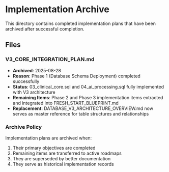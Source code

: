 # Implementation Archive

This directory contains completed implementation plans that have been archived after successful completion.

## Files

### V3_CORE_INTEGRATION_PLAN.md
- **Archived**: 2025-08-28
- **Reason**: Phase 1 (Database Schema Deployment) completed successfully
- **Status**: 03_clinical_core.sql and 04_ai_processing.sql fully implemented with V3 architecture
- **Remaining Items**: Phase 2 and Phase 3 implementation items extracted and integrated into FRESH_START_BLUEPRINT.md
- **Replacement**: DATABASE_V3_ARCHITECTURE_OVERVIEW.md now serves as master reference for table structures and relationships

### Archive Policy
Implementation plans are archived when:
1. Their primary objectives are completed
2. Remaining items are transferred to active roadmaps
3. They are superseded by better documentation
4. They serve as historical implementation records